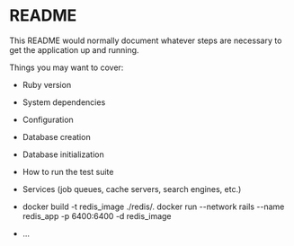 # README

This README would normally document whatever steps are necessary to get the
application up and running.

Things you may want to cover:

* Ruby version

* System dependencies

* Configuration

* Database creation

* Database initialization

* How to run the test suite

* Services (job queues, cache servers, search engines, etc.)

* docker build -t redis_image ./redis/.
docker run --network rails --name redis_app -p 6400:6400 -d redis_image

* ...
